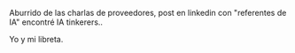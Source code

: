 Aburrido de las charlas de proveedores, post en linkedin con "referentes de IA" encontré IA tinkerers..

Yo y mi libreta.